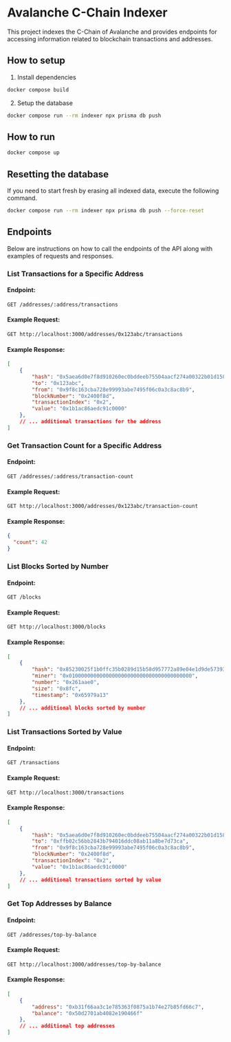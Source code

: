 # Avalanche C-Chain Indexer

This project indexes the C-Chain of Avalanche and provides endpoints for accessing information related to blockchain transactions and addresses.

## How to setup

1. Install dependencies

```bash
docker compose build
```

2. Setup the database

```bash
docker compose run --rm indexer npx prisma db push
```

## How to run

```bash
docker compose up
```

## Resetting the database

If you need to start fresh by erasing all indexed data, execute the following command.

```bash
docker compose run --rm indexer npx prisma db push --force-reset
```

## Endpoints

Below are instructions on how to call the endpoints of the API along with examples of requests and responses.

### List Transactions for a Specific Address

#### Endpoint:

```http
GET /addresses/:address/transactions
```

#### Example Request:

```http
GET http://localhost:3000/addresses/0x123abc/transactions
```

#### Example Response:

```json
[
    {
        "hash": "0x5aea6d0e7f8d910260ec0bddeeb75504aacf274a00322b01d15828b60df16839",
        "to": "0x123abc",
        "from": "0x9f8c163cba728e99993abe7495f06c0a3c8ac8b9",
        "blockNumber": "0x2400f8d",
        "transactionIndex": "0x2",
        "value": "0x1b1ac86aedc91c0000"
    },
    // ... additional transactions for the address
]
```

### Get Transaction Count for a Specific Address

#### Endpoint:

```http
GET /addresses/:address/transaction-count
```

#### Example Request:

```http
GET http://localhost:3000/addresses/0x123abc/transaction-count
```

#### Example Response:

```json
{
  "count": 42
}
```

### List Blocks Sorted by Number

#### Endpoint:

```http
GET /blocks
```

#### Example Request:

```http
GET http://localhost:3000/blocks
```

#### Example Response:

```json
[
    {
        "hash": "0x85230025f1b0ffc35b0289d15b58d957772a89e04e1d9de57393822eb48fcbb7",
        "miner": "0x0100000000000000000000000000000000000000",
        "number": "0x261aae0",
        "size": "0x8fc",
        "timestamp": "0x65979a13"
    },
    // ... additional blocks sorted by number
]
```

### List Transactions Sorted by Value

#### Endpoint:

```http
GET /transactions
```

#### Example Request:

```http
GET http://localhost:3000/transactions
```

#### Example Response:

```json
[
    {
        "hash": "0x5aea6d0e7f8d910260ec0bddeeb75504aacf274a00322b01d15828b60df16839",
        "to": "0xffb02c56bb2843b794016ddc08ab11a8be7d73ca",
        "from": "0x9f8c163cba728e99993abe7495f06c0a3c8ac8b9",
        "blockNumber": "0x2400f8d",
        "transactionIndex": "0x2",
        "value": "0x1b1ac86aedc91c0000"
    },
    // ... additional transactions sorted by value
]
```

### Get Top Addresses by Balance

#### Endpoint:

```http
GET /addresses/top-by-balance
```

#### Example Request:

```http
GET http://localhost:3000/addresses/top-by-balance
```

#### Example Response:

```json
[
    {
        "address": "0xb31f66aa3c1e785363f0875a1b74e27b85fd66c7",
        "balance": "0x50d2701ab4082e190466f"
    },
    // ... additional top addresses
]
```
